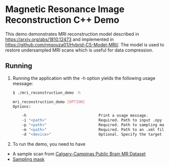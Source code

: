 # Magnetic Resonance Image Reconstruction C++ Demo

This demo demonstrates MRI reconstruction model described in https://arxiv.org/abs/1810.12473 and implemented in https://github.com/rmsouza01/Hybrid-CS-Model-MRI/.
The model is used to restore undersampled MRI scans which is useful for data compression.


## Running

1. Running the application with the -h option yields the following usage message:
    ```bash
    $ ./mri_reconstruction_demo -h

    mri_reconstruction_demo [OPTION]
    Options:

        -h                                Print a usage message.
        -i "<path>"                       Required. Path to input .npy file with MRI scan data.
        -p "<path>"                       Required. Path to sampling mask in .npy format.
        -m "<path>"                       Required. Path to an .xml file with a trained model.
        -d "<device>"                     Optional. Specify the target device to infer on; CPU, GPU, HDDL or MYRIAD is acceptable (CPU by default).
    ```

2. To run the demo, you need to have
  * A sample scan from [Calgary-Campinas Public Brain MR Dataset](https://sites.google.com/view/calgary-campinas-dataset/home)
  * [Sampling mask](https://github.com/rmsouza01/Hybrid-CS-Model-MRI/blob/master/Data/sampling_mask_20perc.npy)
